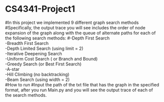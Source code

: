 # CS4341-Project1
#In this project we implemented 9 different graph search methods
#Specifically, the output trace you will see includes the order of node expansion of the graph along with the queue of alternate paths for each of the following search methods:
#-Depth First Search <br /> -Breadth First Search <br />-Depth Limited Search (using limit = 2) <br />-Iterative Deepening Search <br />-Uniform Cost Search ( or Branch and Bound) <br />-Greedy Search (or Best First Search) <br />-A-star <br />-Hill Climbing (no backtracking) <br />-Beam Search (using width = 2) <br />
#How to run
#Input the path of the txt file that has the graph in the specified format, after you run Main.py and you will see the output trace of each of the search methods.


